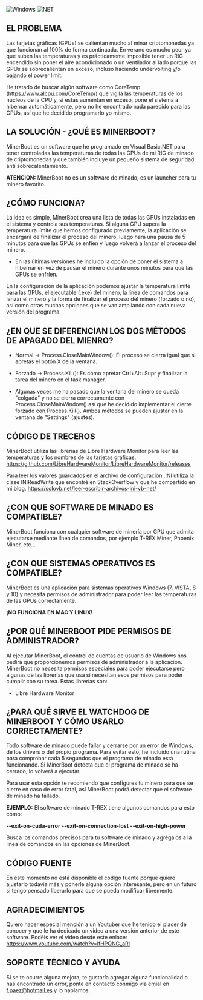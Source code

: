 <img alt="Windows" src="https://img.shields.io/badge/-Windows-0078D6?style=flat&logo=windows&logoColor=white"/> <img alt="NET" src="https://img.shields.io/badge/-Visual%20Basic-blue?style=flat&logo=.net&logoColor=white"/>


EL PROBLEMA
------------------
Las tarjetas gráficas (GPUs) se calientan mucho al minar criptomonedas ya que funcionan al 100% de forma continuada. En verano es mucho peor ya que suben las temperaturas y es prácticamente imposible tener un RIG encendido sin poner el aire acondicionado o un ventilador al lado porque las GPUs se sobrecalientan en exceso, incluso haciendo undervolting y/o bajando el power limit.

He tratado de buscar algún software como CoreTemp (https://www.alcpu.com/CoreTemp/) que vigila las temperaturas de los núcleos de la CPU y, si estas aumentan en exceso, pone el sistema a hibernar automáticamente, pero no he encontrado nada parecido para las GPUs, así que he decidido programarlo yo mismo.


LA SOLUCIÓN - ¿QUÉ ES MINERBOOT?
--------------------------------
MinerBoot es un software que he programado en Visual Basic.NET para tener controladas las temperaturas de todas las GPUs de mi RIG de minado de criptomonedas y que también incluye un pequeño sistema de seguridad anti sobrecalentamiento.

**ATENCION:** MinerBoot no es un software de minado, es un launcher para tu minero favorito.


¿CÓMO FUNCIONA?
---------------
La idea es simple, MinerBoot crea una lista de todas las GPUs instaladas en el sistema y controla sus temperaturas. Si alguna GPU supera la temperatura límite que hemos configurado previamente, la aplicación se encargará de finalizar el proceso del minero, luego hará una pausa de 5 minutos para que las GPUs se enfíen y luego volverá a lanzar el proceso del minero.

* En las últimas versiones he incluido la opción de poner el sistema a hibernar en vez de pausar el minero durante unos minutos para que las GPUs se enfríen.

En la configuración de la aplicación podemos ajustar la temperatura límite para las GPUs, el ejecutable (.exe) del minero, la linea de comandos para lanzar el minero
y la forma de finalizar el proceso del minero (forzado o no), así como otras muchas opciones que se van ampliando con cada nueva versión del programa. 


¿EN QUE SE DIFERENCIAN LOS DOS MÉTODOS DE APAGADO DEL MIENRO?
-------------------------------------------------------------
- Normal  -> Process.CloseMainWindow(): El proceso se cierra igual que si apretas el botón X de la ventana.

- Forzado -> Process.Kill(): Es cómo apretar Ctrl+Alt+Supr y finalizar la tarea del minero en el task manager.

* Algunas veces me ha pasado que la ventana del minero se queda "colgada" y no se cierra correctamente con Process.CloseMainWindow() así que he decidido implementar el cierre forzado con Process.Kill(). Ambos métodos se pueden ajustar en la ventana de "Settings" (ajustes).


CÓDIGO DE TRECEROS
------------------
MinerBoot utiliza las librerías de Libre Hardware Monitor para leer las temperaturas y los nombres de las tarjetas gráficas.
https://github.com/LibreHardwareMonitor/LibreHardwareMonitor/releases

Para leer los valores guardados en el archivo de configuración .INI utiliza la clase INIReadWrite que encontré en StackOverflow y que he compartido en mi blog.
https://solovb.net/leer-escribir-archivos-ini-vb-net/


¿CON QUE SOFTWARE DE MINADO ES COMPATIBLE?
------------------------------------------
MinerBoot funciona con cualquier software de minería por GPU que admita ejecutarse mediante línea de comandos, por ejemplo T-REX Miner, Phoenix Miner, etc...


¿CON QUE SISTEMAS OPERATIVOS ES COMPATIBLE?
------------------------------------------
MinerBoot es una aplicación para sistemas operativos Windows (7, VISTA, 8 y 10) y necesita permisos de administrador para poder leer las temperaturas de las GPUs correctamente.

**¡NO FUNCIONA EN MAC Y LINUX!**


¿POR QUÉ MINERBOOT PIDE PERMISOS DE ADMINISTRADOR?
--------------------------------------------------
Al ejecutar MinerBoot, el control de cuentas de usuario de Windows nos pedirá que proporcionemos permisos de administrador a la aplicación. MinerBoot no necesita permisos especiales para poder ejecutarse pero algunas de las librerías que usa si necesitan esos permisos para poder cumplir con su tarea. Estas librerías son:

- Libre Hardware Monitor

¿PARA QUÉ SIRVE EL WATCHDOG DE MINERBOOT Y CÓMO USARLO CORRECTAMENTE?
---------------------------------------------------------------------
Todo software de minado puede fallar y cerrarse por un error de Windows, de los drivers o del propio programa. Para evitar esto, he incluido una rutina para comprobar cada 5 segundos que el programa de minado está funcionando. Si MinerBoot detecta que el programa de minado se ha cerrado, lo volverá a ejecutar.

Para usar esta opción te recomiendo que configures tu minero para que se cierre en caso de error fatal, así MinerBoot podrá detectar que el software de minado ha fallado.

**EJEMPLO:** El software de minado T-REX tiene algunos comandos para esto cómo:

**--exit-on-cuda-error**
**--exit-on-connection-lost**
**--exit-on-high-power**

Busca los comandos precisos para tu software de minado y agrégalos a la linea de comandos en las opciones de MinerBoot.

CÓDIGO FUENTE
-------------
En este momento no está disponible el código fuente porque quiero ajustarlo todavía más y ponerle alguna opción interesante, pero en un futuro si tengo pensado liberarlo para que se pueda modificar libremente.

AGRADECIMIENTOS
---------------
Quiero hacer especial mención a un Youtuber que he tenido el placer de conocer y que le ha dedicado un video a una versión anterior de este software.
Podéis ver el video desde este enlace: https://www.youtube.com/watch?v=IfHPQNG_aRI

SOPORTE TÉCNICO Y AYUDA
-----------------------
Si se te ocurre alguna mejora, te gustaría agregar alguna funcionalidad o has encontrado un error, ponte en contacto conmigo via emial en f.paez@hotmail.es y lo hablamos.
